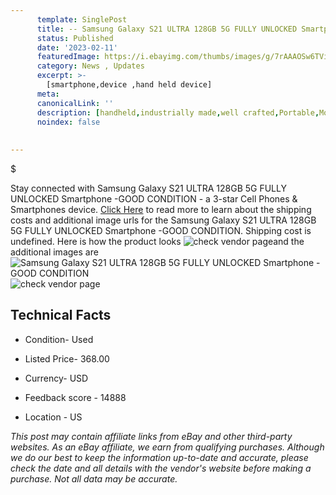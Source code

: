 ```yaml
---
      template: SinglePost
      title: -- Samsung Galaxy S21 ULTRA 128GB 5G FULLY UNLOCKED Smartphone -GOOD CONDITION
      status: Published
      date: '2023-02-11'
      featuredImage: https://i.ebayimg.com/thumbs/images/g/7rAAAOSw6TVi0boA/s-l225.jpg
      category: News , Updates
      excerpt: >-
        [smartphone,device ,hand held device]
      meta:
      canonicalLink: ''
      description: [handheld,industrially made,well crafted,Portable,Mobile,Compact,Convenient,Lightweight,Maneuverable,Man-portable,Miniature,Carriable,Hand-held,Light,Holdable,Transportable,Mobile device,Pocket-sized,On-the-go,Wireless,Cordless,Compact size,Convenient size, smartphone,device ,hand held device]
      noindex: false
      
        
---
```

$

Stay connected with Samsung Galaxy S21 ULTRA 128GB 5G FULLY UNLOCKED Smartphone -GOOD CONDITION - a 3-star Cell Phones & Smartphones device. [Click Here](https://www.ebay.com/itm/325475096612?hash=item4bc7d3d824%3Ag%3A7rAAAOSw6TVi0boA&mkevt=1&mkcid=1&mkrid=711-53200-19255-0&campid=%253CePNCampaignId%253E&customid=%253CreferenceId%253E&toolid=10049) to read more to learn about the shipping costs and additional image urls for the Samsung Galaxy S21 ULTRA 128GB 5G FULLY UNLOCKED Smartphone -GOOD CONDITION. Shipping cost is undefined. Here is how the product looks ![check vendor page](https://i.ebayimg.com/thumbs/images/g/7rAAAOSw6TVi0boA/s-l225.jpg)and the additional images are![Samsung Galaxy S21 ULTRA 128GB 5G FULLY UNLOCKED Smartphone -GOOD CONDITION](https://i.ebayimg.com/images/g/7rAAAOSw6TVi0boA/s-l960.jpg)![check vendor page](https://origin-galleryplus.ebayimg.com/ws/web/325475096612_2_0_1/225x225.jpg,https://origin-galleryplus.ebayimg.com/ws/web/325475096612_3_0_1/225x225.jpg,https://origin-galleryplus.ebayimg.com/ws/web/325475096612_4_0_1/225x225.jpg,https://origin-galleryplus.ebayimg.com/ws/web/325475096612_5_0_1/225x225.jpg,https://origin-galleryplus.ebayimg.com/ws/web/325475096612_6_0_1/225x225.jpg)



 ## Technical Facts 



     
      

 - Condition- Used 


      

 - Listed Price- 368.00 


      

 - Currency- USD 


      

 - Feedback score - 14888 


      

 - Location - US 


      
      

 *_This post may contain affiliate links from eBay and other third-party websites. As an eBay affiliate, we earn from qualifying purchases. Although we do our best to keep the information up-to-date and accurate, please check the date and all details with the vendor's website before making a purchase. Not all data may be accurate._*






